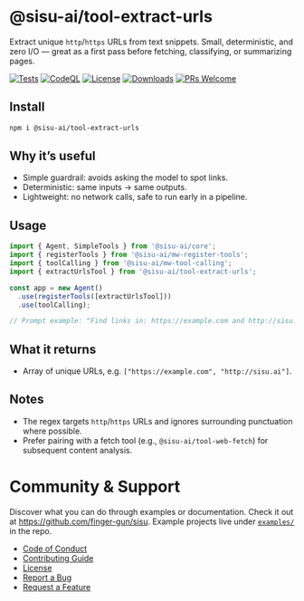 # @sisu-ai/tool-extract-urls

Extract unique `http`/`https` URLs from text snippets. Small, deterministic, and zero I/O — great as a first pass before fetching, classifying, or summarizing pages.

[![Tests](https://github.com/finger-gun/sisu/actions/workflows/tests.yml/badge.svg?branch=main)](https://github.com/finger-gun/sisu/actions/workflows/tests.yml)
[![CodeQL](https://github.com/finger-gun/sisu/actions/workflows/github-code-scanning/codeql/badge.svg)](https://github.com/finger-gun/sisu/actions/workflows/github-code-scanning/codeql)
[![License](https://img.shields.io/badge/license-Apache--2.0-blue)](https://github.com/finger-gun/sisu/blob/main/LICENSE)
[![Downloads](https://img.shields.io/npm/dm/%40sisu-ai%2Ftool-extract-urls)](https://www.npmjs.com/package/@sisu-ai/tool-extract-urls)
[![PRs Welcome](https://img.shields.io/badge/PRs-welcome-brightgreen.svg)](https://github.com/finger-gun/sisu/blob/main/CONTRIBUTING.md)

## Install
```bash
npm i @sisu-ai/tool-extract-urls
```

## Why it’s useful
- Simple guardrail: avoids asking the model to spot links.
- Deterministic: same inputs → same outputs.
- Lightweight: no network calls, safe to run early in a pipeline.

## Usage
```ts
import { Agent, SimpleTools } from '@sisu-ai/core';
import { registerTools } from '@sisu-ai/mw-register-tools';
import { toolCalling } from '@sisu-ai/mw-tool-calling';
import { extractUrlsTool } from '@sisu-ai/tool-extract-urls';

const app = new Agent()
  .use(registerTools([extractUrlsTool]))
  .use(toolCalling);

// Prompt example: "Find links in: https://example.com and http://sisu.ai"
```

## What it returns
- Array of unique URLs, e.g. `["https://example.com", "http://sisu.ai"]`.

## Notes
- The regex targets `http`/`https` URLs and ignores surrounding punctuation where possible.
- Prefer pairing with a fetch tool (e.g., `@sisu-ai/tool-web-fetch`) for subsequent content analysis.

# Community & Support

Discover what you can do through examples or documentation. Check it out at https://github.com/finger-gun/sisu. Example projects live under [`examples/`](https://github.com/finger-gun/sisu/tree/main/examples) in the repo.


- [Code of Conduct](https://github.com/finger-gun/sisu/blob/main/CODE_OF_CONDUCT.md)
- [Contributing Guide](https://github.com/finger-gun/sisu/blob/main/CONTRIBUTING.md)
- [License](https://github.com/finger-gun/sisu/blob/main/LICENSE)
- [Report a Bug](https://github.com/finger-gun/sisu/issues/new?template=bug_report.md)
- [Request a Feature](https://github.com/finger-gun/sisu/issues/new?template=feature_request.md)
